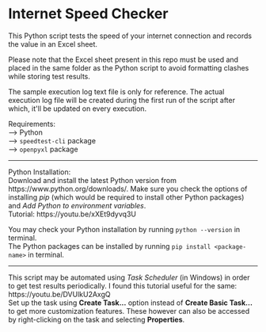 # Internet Speed Checker

This Python script tests the speed of your internet connection and records the value in an Excel sheet.

Please note that the Excel sheet present in this repo must be used and placed in the same folder as the Python script to avoid formatting clashes while storing test results.<br>

The sample execution log text file is only for reference. The actual execution log file will be created during the first run of the script after which, it'll be updated on every execution.

Requirements:<br>
--> Python<br>
--> `speedtest-cli` package<br>
--> `openpyxl` package

<hr>
Python Installation:<br>
Download and install the latest Python version from https://www.python.org/downloads/. Make sure you check the options of installing <i>pip</i> (which would be required to install other Python packages) and <i>Add Python to environment variables</i>.<br>
Tutorial: https://youtu.be/xXEt9dyvq3U<br>

You may check your Python installation by running `python --version` in terminal.<br>
The Python packages can be installed by running `pip install <package-name>` in terminal.<br>

<hr>
This script may be automated using <i>Task Scheduler</i> (in Windows) in order to get test results periodically. I found this tutorial useful for the same: https://youtu.be/DVUlkU2AxgQ<br>
Set up the task using <b>Create Task...</b> option instead of <b>Create Basic Task...</b> to get more customization features. These however can also be accessed by right-clicking on the task and selecting <b>Properties</b>.
